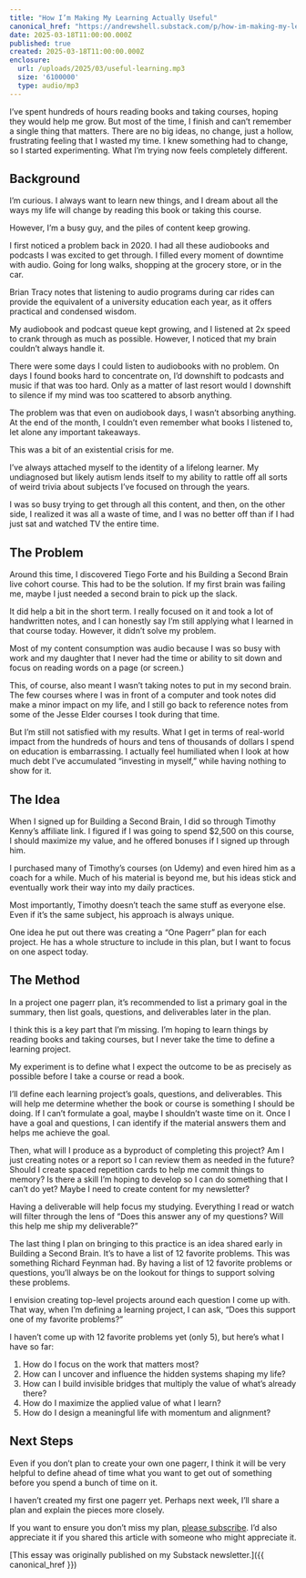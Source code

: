 ```yaml
---
title: "How I’m Making My Learning Actually Useful"
canonical_href: "https://andrewshell.substack.com/p/how-im-making-my-learning-actually"
date: 2025-03-18T11:00:00.000Z
published: true
created: 2025-03-18T11:00:00.000Z
enclosure:
  url: /uploads/2025/03/useful-learning.mp3
  size: '6100000'
  type: audio/mp3
---
```


I’ve spent hundreds of hours reading books and taking courses, hoping they would help me grow. But most of the time, I finish and can’t remember a single thing that matters. There are no big ideas, no change, just a hollow, frustrating feeling that I wasted my time. I knew something had to change, so I started experimenting. What I’m trying now feels completely different.

## Background

I’m curious. I always want to learn new things, and I dream about all the ways my life will change by reading this book or taking this course.

However, I’m a busy guy, and the piles of content keep growing. 

I first noticed a problem back in 2020. I had all these audiobooks and podcasts I was excited to get through. I filled every moment of downtime with audio. Going for long walks, shopping at the grocery store, or in the car.

Brian Tracy notes that listening to audio programs during car rides can provide the equivalent of a university education each year, as it offers practical and condensed wisdom.

My audiobook and podcast queue kept growing, and I listened at 2x speed to crank through as much as possible. However, I noticed that my brain couldn’t always handle it. 

There were some days I could listen to audiobooks with no problem. On days I found books hard to concentrate on, I’d downshift to podcasts and music if that was too hard. Only as a matter of last resort would I downshift to silence if my mind was too scattered to absorb anything.

The problem was that even on audiobook days, I wasn’t absorbing anything. At the end of the month, I couldn’t even remember what books I listened to, let alone any important takeaways. 

This was a bit of an existential crisis for me.

I’ve always attached myself to the identity of a lifelong learner. My undiagnosed but likely autism lends itself to my ability to rattle off all sorts of weird trivia about subjects I’ve focused on through the years. 

I was so busy trying to get through all this content, and then, on the other side, I realized it was all a waste of time, and I was no better off than if I had just sat and watched TV the entire time.

## The Problem

Around this time, I discovered Tiego Forte and his Building a Second Brain live cohort course. This had to be the solution. If my first brain was failing me, maybe I just needed a second brain to pick up the slack.

It did help a bit in the short term. I really focused on it and took a lot of handwritten notes, and I can honestly say I’m still applying what I learned in that course today. However, it didn’t solve my problem.

Most of my content consumption was audio because I was so busy with work and my daughter that I never had the time or ability to sit down and focus on reading words on a page (or screen.)

This, of course, also meant I wasn’t taking notes to put in my second brain. The few courses where I was in front of a computer and took notes did make a minor impact on my life, and I still go back to reference notes from some of the Jesse Elder courses I took during that time.

But I’m still not satisfied with my results. What I get in terms of real-world impact from the hundreds of hours and tens of thousands of dollars I spend on education is embarrassing. I actually feel humiliated when I look at how much debt I’ve accumulated “investing in myself,” while having nothing to show for it.

## The Idea

When I signed up for Building a Second Brain, I did so through Timothy Kenny’s affiliate link. I figured if I was going to spend $2,500 on this course, I should maximize my value, and he offered bonuses if I signed up through him.

I purchased many of Timothy’s courses (on Udemy) and even hired him as a coach for a while. Much of his material is beyond me, but his ideas stick and eventually work their way into my daily practices. 

Most importantly, Timothy doesn’t teach the same stuff as everyone else. Even if it’s the same subject, his approach is always unique.

One idea he put out there was creating a “One Pagerr” plan for each project. He has a whole structure to include in this plan, but I want to focus on one aspect today.

## The Method

In a project one pagerr plan, it’s recommended to list a primary goal in the summary, then list goals, questions, and deliverables later in the plan.

I think this is a key part that I’m missing. I’m hoping to learn things by reading books and taking courses, but I never take the time to define a learning project. 

My experiment is to define what I expect the outcome to be as precisely as possible before I take a course or read a book.

I’ll define each learning project’s goals, questions, and deliverables. This will help me determine whether the book or course is something I should be doing. If I can’t formulate a goal, maybe I shouldn’t waste time on it. Once I have a goal and questions, I can identify if the material answers them and helps me achieve the goal.

Then, what will I produce as a byproduct of completing this project? Am I just creating notes or a report so I can review them as needed in the future? Should I create spaced repetition cards to help me commit things to memory? Is there a skill I’m hoping to develop so I can do something that I can’t do yet? Maybe I need to create content for my newsletter?

Having a deliverable will help focus my studying. Everything I read or watch will filter through the lens of “Does this answer any of my questions? Will this help me ship my deliverable?”

The last thing I plan on bringing to this practice is an idea shared early in Building a Second Brain. It’s to have a list of 12 favorite problems. This was something Richard Feynman had. By having a list of 12 favorite problems or questions, you’ll always be on the lookout for things to support solving these problems.

I envision creating top-level projects around each question I come up with. That way, when I’m defining a learning project, I can ask, “Does this support one of my favorite problems?”

I haven’t come up with 12 favorite problems yet (only 5), but here’s what I have so far:

1. How do I focus on the work that matters most?
2. How can I uncover and influence the hidden systems shaping my life?
3. How can I build invisible bridges that multiply the value of what’s already there?
4. How do I maximize the applied value of what I learn?
5. How do I design a meaningful life with momentum and alignment?

## Next Steps

Even if you don’t plan to create your own one pagerr, I think it will be very helpful to define ahead of time what you want to get out of something before you spend a bunch of time on it.

I haven’t created my first one pagerr yet. Perhaps next week, I’ll share a plan and explain the pieces more closely.

If you want to ensure you don’t miss my plan, [please subscribe](https://andrewshell.substack.com/). I’d also appreciate it if you shared this article with someone who might appreciate it.

[This essay was originally published on my Substack newsletter.]({{ canonical_href }})